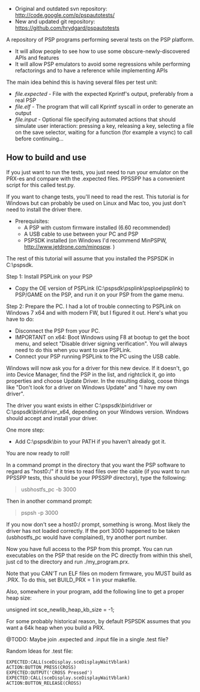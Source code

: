   * Original and outdated svn repository: http://code.google.com/p/pspautotests/
  * New and updated git repository: https://github.com/hrydgard/pspautotests

A repository of PSP programs performing several tests on the PSP platform.

  * It will allow people to see how to use some obscure-newly-discovered APIs and features
  * It will allow PSP emulators to avoid some regressions while performing refactorings and to have a reference while implementing APIs

The main idea behind this is having several files per test unit:
  * _file_*.expected* - File with the expected Kprintf's output, preferably from a real PSP
  * _file_*.elf* - The program that will call Kprintf syscall in order to generate an output
  * _file_*.input* - Optional file specifying automated actions that should simulate user interaction: pressing a key, releasing a key, selecting a file on the save selector, waiting for a function (for example a vsync) to call before continuing...



How to build and use
--------------------

If you just want to run the tests, you just need to run your emulator on the PRX-es and compare with the .expected
files. PPSSPP has a convenient script for this called test.py.

If you want to change tests, you'll need to read the rest. This tutorial is for Windows but can probably be used on Linux and Mac too, you just don't need to install the driver there.

* Prerequisites:
  - A PSP with custom firmware installed (6.60 recommended)
  - A USB cable to use between your PC and PSP
  - PSPSDK installed (on Windows I'd recommend MinPSPW, http://www.jetdrone.com/minpspw. )

The rest of this tutorial will assume that you installed the PSPSDK in C:\pspsdk.

Step 1: Install PSPLink on your PSP
  - Copy the OE version of PSPLink (C:\pspsdk\psplink\psp\oe\psplink) to PSP/GAME on the PSP, and run it on your PSP from the game menu.

Step 2: Prepare the PC.
I had a lot of trouble connecting to PSPLink on Windows 7 x64 and with modern FW, but I figured it out. Here's what you have to do:
- Disconnect the PSP from your PC.
- IMPORTANT on x64: Boot Windows using F8 at bootup to get the boot menu, and select "Disable driver signing verification". You will always need to do this when you want to use PSPLink.
- Connect your PSP running PSPLink to the PC using the USB cable.

Windows will now ask you for a driver for this new device. If it doesn't, go into Device Manager, 
find the PSP in the list, and rightclick it, go into properties and choose Update Driver. In the resulting dialog, coose things like "Don't look for a driver on Windows Update" and "I have my own driver".

The driver you want exists in either C:\pspsdk\bin\driver or C:\pspsdk\bin\driver_x64, depending on your Windows version. Windows should accept and install your driver.

One more step:
- Add C:\pspsdk\bin to your PATH if you haven't already got it.

You are now ready to roll!

In a command prompt in the directory that you want the PSP software to regard as "host0:/" if it tries to read files over the cable (if you want to run PPSSPP tests, this should be your PPSSPP directory), type the following:

> usbhostfs_pc -b 3000

Then in another command prompt:

> pspsh -p 3000

If you now don't see a host0:/ prompt, something is wrong. Most likely the driver has not loaded correctly. If the port 3000 happened to be taken (usbhostfs_pc would have complained), try another port number.

Now you have full access to the PSP from this prompt. You can run executables on the PSP that reside on the PC directly from within this shell, just cd to the directory and run ./my_program.prx.

Note that you CAN'T run ELF files on modern firmware, you MUST build as .PRX. To do this, set BUILD_PRX = 1 in your makefile.

Also, somewhere in your program, add the following line to get a proper heap size:

unsigned int sce_newlib_heap_kb_size = -1;

For some probably historical reason, by default PSPSDK assumes that you want a 64k heap when you build a PRX.








@TODO: Maybe join .expected and .input file in a single .test file?

Random Ideas for .test file:
```
EXPECTED:CALL(sceDisplay.sceDisplayWaitVblank)
ACTION:BUTTON_PRESS(CROSS)
EXPECTED:OUTPUT('CROSS Pressed')
EXPECTED:CALL(sceDisplay.sceDisplayWaitVblank)
ACTION:BUTTON_RELEASE(CROSS)
```
